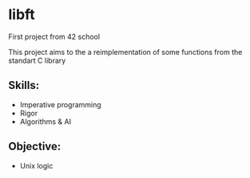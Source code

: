 # libft

First project from 42 school

This project aims to the a reimplementation of some functions from the standart C library

## Skills:
- Imperative programming
- Rigor
- Algorithms & AI

## Objective:
- Unix logic 
